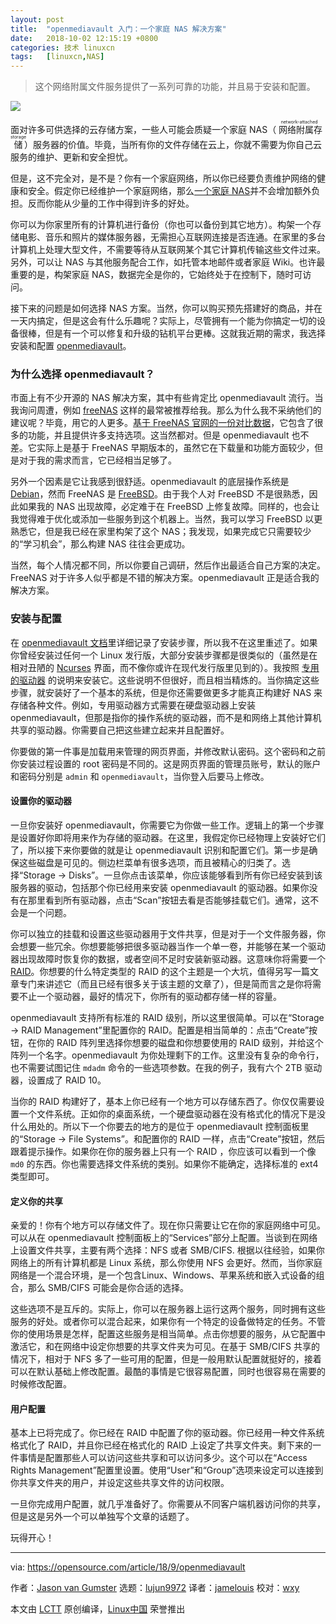 ```yaml
---
layout: post
title:	"openmediavault 入门：一个家庭 NAS 解决方案"
date:	2018-10-02 12:15:19 +0800 
categories:	技术 linuxcn 
tags:	[linuxcn,NAS]
---
```




> 
> 这个网络附属文件服务提供了一系列可靠的功能，并且易于安装和配置。
> 
> 
> 


![](/Asserts/Images//attachment/album/201810/02/121510fo9izi7w9f9w1koi.jpg)


面对许多可供选择的云存储方案，一些人可能会质疑一个家庭 NAS（<ruby> 网络附属存储 <rt>  network-attached storage </rt></ruby>）服务器的价值。毕竟，当所有你的文件存储在云上，你就不需要为你自己云服务的维护、更新和安全担忧。


但是，这不完全对，是不是？你有一个家庭网络，所以你已经要负责维护网络的健康和安全。假定你已经维护一个家庭网络，那么[一个家庭 NAS](https://opensource.com/article/18/8/automate-backups-raspberry-pi)并不会增加额外负担。反而你能从少量的工作中得到许多的好处。


你可以为你家里所有的计算机进行备份（你也可以备份到其它地方）。构架一个存储电影、音乐和照片的媒体服务器，无需担心互联网连接是否连通。在家里的多台计算机上处理大型文件，不需要等待从互联网某个其它计算机传输这些文件过来。另外，可以让 NAS 与其他服务配合工作，如托管本地邮件或者家庭 Wiki。也许最重要的是，构架家庭 NAS，数据完全是你的，它始终处于在控制下，随时可访问。


接下来的问题是如何选择 NAS 方案。当然，你可以购买预先搭建好的商品，并在一天内搞定，但是这会有什么乐趣呢？实际上，尽管拥有一个能为你搞定一切的设备很棒，但是有一个可以修复和升级的钻机平台更棒。这就我近期的需求，我选择安装和配置 [openmediavault](https://openmediavault.org)。


### 为什么选择 openmediavault？


市面上有不少开源的 NAS 解决方案，其中有些肯定比 openmediavault 流行。当我询问周遭，例如 [freeNAS](https://freenas.org) 这样的最常被推荐给我。那么为什么我不采纳他们的建议呢？毕竟，用它的人更多。[基于 FreeNAS 官网的一份对比数据](http://www.freenas.org/freenas-vs-openmediavault/)，它包含了很多的功能，并且提供许多支持选项。这当然都对。但是 openmediavault 也不差。它实际上是基于 FreeNAS 早期版本的，虽然它在下载量和功能方面较少，但是对于我的需求而言，它已经相当足够了。


另外一个因素是它让我感到很舒适。openmediavault 的底层操作系统是 [Debian](https://www.debian.org/)，然而 FreeNAS 是 [FreeBSD](https://www.freebsd.org/)。由于我个人对 FreeBSD 不是很熟悉，因此如果我的 NAS 出现故障，必定难于在 FreeBSD 上修复故障。同样的，也会让我觉得难于优化或添加一些服务到这个机器上。当然，我可以学习 FreeBSD 以更熟悉它，但是我已经在家里构架了这个 NAS；我发现，如果完成它只需要较少的“学习机会”，那么构建 NAS 往往会更成功。


当然，每个人情况都不同，所以你要自己调研，然后作出最适合自己方案的决定。FreeNAS 对于许多人似乎都是不错的解决方案。openmediavault 正是适合我的解决方案。


### 安装与配置


在 [openmediavault 文档](https://openmediavault.readthedocs.io/en/latest/installation/index.html)里详细记录了安装步骤，所以我不在这里重述了。如果你曾经安装过任何一个 Linux 发行版，大部分安装步骤都是很类似的（虽然是在相对丑陋的 [Ncurses](https://invisible-island.net/ncurses/) 界面，而不像你或许在现代发行版里见到的）。我按照 [专用的驱动器](https://openmediavault.readthedocs.io/en/latest/installation/via_iso.html) 的说明来安装它。这些说明不但很好，而且相当精炼的。当你搞定这些步骤，就安装好了一个基本的系统，但是你还需要做更多才能真正构建好 NAS 来存储各种文件。例如，专用驱动器方式需要在硬盘驱动器上安装 openmediavault，但那是指你的操作系统的驱动器，而不是和网络上其他计算机共享的驱动器。你需要自己把这些建立起来并且配置好。


你要做的第一件事是加载用来管理的网页界面，并修改默认密码。这个密码和之前你安装过程设置的 root 密码是不同的。这是网页界面的管理员账号，默认的账户和密码分别是 `admin` 和 `openmediavault`，当你登入后要马上修改。


#### 设置你的驱动器


一旦你安装好 openmediavault，你需要它为你做一些工作。逻辑上的第一个步骤是设置好你即将用来作为存储的驱动器。在这里，我假定你已经物理上安装好它们了，所以接下来你要做的就是让 openmediavault 识别和配置它们。第一步是确保这些磁盘是可见的。侧边栏菜单有很多选项，而且被精心的归类了。选择“Storage -> Disks”。一旦你点击该菜单，你应该能够看到所有你已经安装到该服务器的驱动，包括那个你已经用来安装 openmediavault 的驱动器。如果你没有在那里看到所有驱动器，点击“Scan”按钮去看是否能够挂载它们。通常，这不会是一个问题。


你可以独立的挂载和设置这些驱动器用于文件共享，但是对于一个文件服务器，你会想要一些冗余。你想要能够把很多驱动器当作一个单一卷，并能够在某一个驱动器出现故障时恢复你的数据，或者空间不足时安装新驱动器。这意味你将需要一个 [RAID](https://en.wikipedia.org/wiki/RAID)。你想要的什么特定类型的 RAID 的这个主题是一个大坑，值得另写一篇文章专门来讲述它（而且已经有很多关于该主题的文章了），但是简而言之是你将需要不止一个驱动器，最好的情况下，你所有的驱动都存储一样的容量。


openmediavault 支持所有标准的 RAID 级别，所以这里很简单。可以在“Storage -> RAID Management”里配置你的 RAID。配置是相当简单的：点击“Create”按钮，在你的 RAID 阵列里选择你想要的磁盘和你想要使用的 RAID 级别，并给这个阵列一个名字。openmediavault 为你处理剩下的工作。这里没有复杂的命令行，也不需要试图记住 `mdadm` 命令的一些选项参数。在我的例子，我有六个 2TB 驱动器，设置成了 RAID 10。


当你的 RAID 构建好了，基本上你已经有一个地方可以存储东西了。你仅仅需要设置一个文件系统。正如你的桌面系统，一个硬盘驱动器在没有格式化的情况下是没什么用处的。所以下一个你要去的地方的是位于 openmediavault 控制面板里的“Storage -> File Systems”。和配置你的 RAID 一样，点击“Create”按钮，然后跟着提示操作。如果你在你的服务器上只有一个 RAID ，你应该可以看到一个像 `md0` 的东西。你也需要选择文件系统的类别。如果你不能确定，选择标准的 ext4 类型即可。


#### 定义你的共享


亲爱的！你有个地方可以存储文件了。现在你只需要让它在你的家庭网络中可见。可以从在 openmediavault 控制面板上的“Services”部分上配置。当谈到在网络上设置文件共享，主要有两个选择：NFS 或者 SMB/CIFS. 根据以往经验，如果你网络上的所有计算机都是 Linux 系统，那么你使用 NFS 会更好。然而，当你家庭网络是一个混合环境，是一个包含Linux、Windows、苹果系统和嵌入式设备的组合，那么 SMB/CIFS 可能会是你合适的选择。


这些选项不是互斥的。实际上，你可以在服务器上运行这两个服务，同时拥有这些服务的好处。或者你可以混合起来，如果你有一个特定的设备做特定的任务。不管你的使用场景是怎样，配置这些服务是相当简单。点击你想要的服务，从它配置中激活它，和在网络中设定你想要的共享文件夹为可见。在基于 SMB/CIFS 共享的情况下，相对于 NFS 多了一些可用的配置，但是一般用默认配置就挺好的，接着可以在默认基础上修改配置。最酷的事情是它很容易配置，同时也很容易在需要的时候修改配置。


#### 用户配置


基本上已将完成了。你已经在 RAID 中配置了你的驱动器。你已经用一种文件系统格式化了 RAID，并且你已经在格式化的 RAID 上设定了共享文件夹。剩下来的一件事情是配置那些人可以访问这些共享和可以访问多少。这个可以在“Access Rights Management”配置里设置。使用“User”和“Group”选项来设定可以连接到你共享文件夹的用户，并设定这些共享文件的访问权限。


一旦你完成用户配置，就几乎准备好了。你需要从不同客户端机器访问你的共享，但是这是另外一个可以单独写个文章的话题了。


玩得开心！




---


via: <https://opensource.com/article/18/9/openmediavault>


作者：[Jason van Gumster](https://opensource.com/users/mairin) 选题：[lujun9972](https://github.com/lujun9972) 译者：[jamelouis](https://github.com/jamelouis) 校对：[wxy](https://github.com/wxy)


本文由 [LCTT](https://github.com/LCTT/TranslateProject) 原创编译，[Linux中国](https://linux.cn/) 荣誉推出
